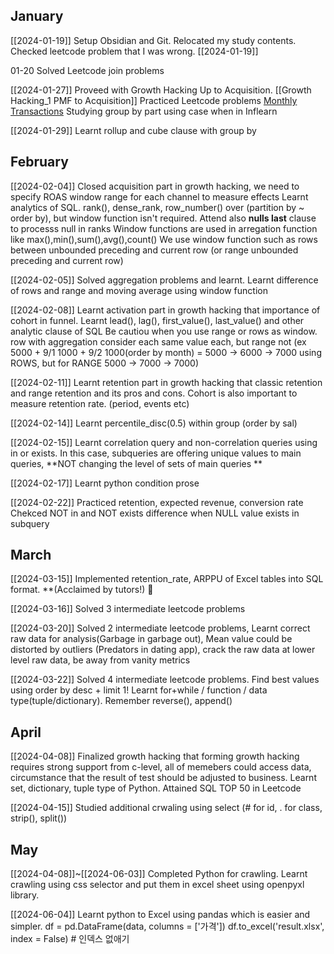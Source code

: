 
## January

[[2024-01-19]] Setup Obsidian and Git. Relocated my study contents. Checked leetcode problem that I was wrong. [[2024-01-19]]

01-20 Solved Leetcode join problems

[[2024-01-27]] Proveed with Growth Hacking Up to Acquisition. [[Growth Hacking_1 PMF to Acquisition]]
Practiced Leetcode problems [Monthly Transactions](https://github.com/NeoSeo/Obsidian/blob/2200e8b86a489dd49589cc70a5c3038b31ac8780/SQL/pivot_example_2.sql)
Studying group by part using case when in Inflearn

[[2024-01-29]] Learnt rollup and cube clause with group by

## February

[[2024-02-04]] Closed acquisition part in growth hacking, we need to specify ROAS window range for each channel to measure effects
Learnt analytics of SQL. rank(), dense_rank, row_number() over (partition by ~ order by), but window function isn't required. Attend also **nulls last** clause to processs null in ranks
Window functions are used in arregation function like max(),min(),sum(),avg(),count()
We use window function such as rows between unbounded preceding and current row (or range unbounded preceding and current row)

[[2024-02-05]] Solved aggregation problems and learnt. Learnt difference of rows and range and moving average using window function

[[2024-02-08]] Learnt activation part in growth hacking that importance of cohort in funnel.
Learnt lead(), lag(), first_value(), last_value() and other analytic clause of SQL
Be cautiou when you use range or rows as window. row with aggregation consider each same value each, but range not (ex 5000 + 9/1 1000 + 9/2 1000(order by month) = 5000 -> 6000 -> 7000 using ROWS, but for RANGE 5000 -> 7000 -> 7000)

[[2024-02-11]] Learnt retention part in growth hacking that classic retention and range retention and its pros and cons. Cohort is also important to measure retention rate. (period, events etc)

[[2024-02-14]] Learnt percentile_disc(0.5) within group (order by sal)

[[2024-02-15]] Learnt correlation query and non-correlation queries using in or exists. In this case, subqueries are offering unique values to main queries, **NOT changing the level of sets of main queries **  

[[2024-02-17]] Learnt python condition prose

[[2024-02-22]] Practiced retention, expected revenue, conversion rate
Chekced NOT in and NOT exists difference when NULL value exists in subquery

## March

[[2024-03-15]] Implemented retention_rate, ARPPU of Excel tables into SQL format. 
**(Acclaimed by tutors!) 👏

[[2024-03-16]] Solved 3 intermediate leetcode problems

[[2024-03-20]] Solved 2 intermediate leetcode problems, Learnt correct raw data for analysis(Garbage in garbage out), Mean value could be distorted by outliers (Predators in dating app), crack the raw data at lower level raw data, be away from vanity metrics

[[2024-03-22]] Solved 4 intermediate leetcode problems. Find best values using order by desc + limit 1! Learnt for+while / function / data type(tuple/dictionary). Remember reverse(), append() 

## April
[[2024-04-08]] Finalized growth hacking that forming growth hacking requires strong support from c-level, all of memebers could access data, circumstance that the result of test should be adjusted to business.
Learnt set, dictionary, tuple type of Python. 
Attained SQL TOP 50 in Leetcode

[[2024-04-15]] Studied additional crwaling using select (# for id, . for class, strip(), split())

## May
[[2024-04-08]]~[[2024-06-03]] Completed Python for crawling. Learnt crawling using css selector and put them in excel sheet using openpyxl library. 

[[2024-06-04]] Learnt python to Excel using pandas which is easier and simpler. 
df = pd.DataFrame(data, columns = ['가격'])
df.to_excel('result.xlsx', index = False) # 인덱스 없애기